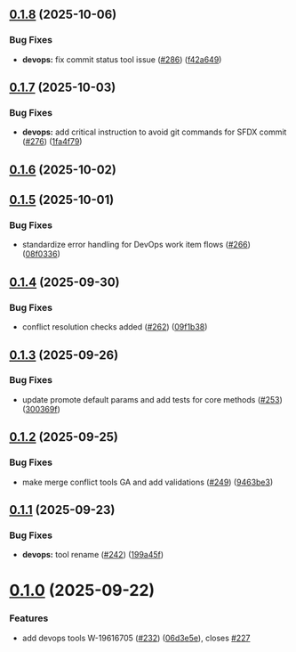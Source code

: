 ## [0.1.8](https://github.com/salesforcecli/mcp/compare/mcp-provider-devops@0.1.7...mcp-provider-devops@0.1.8) (2025-10-06)


### Bug Fixes

* **devops:** fix commit status tool issue ([#286](https://github.com/salesforcecli/mcp/issues/286)) ([f42a649](https://github.com/salesforcecli/mcp/commit/f42a6491f9ce872e1befef0f11decce7f79f8d0a))



## [0.1.7](https://github.com/salesforcecli/mcp/compare/mcp-provider-devops@0.1.6...mcp-provider-devops@0.1.7) (2025-10-03)


### Bug Fixes

* **devops:** add critical instruction to avoid git commands for SFDX commit ([#276](https://github.com/salesforcecli/mcp/issues/276)) ([1fa4f79](https://github.com/salesforcecli/mcp/commit/1fa4f79c33c61d21e018c898242f90f5c7485b25))



## [0.1.6](https://github.com/salesforcecli/mcp/compare/mcp-provider-devops@0.1.5...mcp-provider-devops@0.1.6) (2025-10-02)



## [0.1.5](https://github.com/salesforcecli/mcp/compare/mcp-provider-devops@0.1.4...mcp-provider-devops@0.1.5) (2025-10-01)


### Bug Fixes

* standardize error handling for DevOps work item flows ([#266](https://github.com/salesforcecli/mcp/issues/266)) ([08f0336](https://github.com/salesforcecli/mcp/commit/08f0336b5f931c734934f09e0983b1982a741c80))



## [0.1.4](https://github.com/salesforcecli/mcp/compare/mcp-provider-devops@0.1.3...mcp-provider-devops@0.1.4) (2025-09-30)


### Bug Fixes

* conflict resolution checks added ([#262](https://github.com/salesforcecli/mcp/issues/262)) ([09f1b38](https://github.com/salesforcecli/mcp/commit/09f1b3873abeee4d81b78576abba29f20adc898d))



## [0.1.3](https://github.com/salesforcecli/mcp/compare/mcp-provider-devops@0.1.2...mcp-provider-devops@0.1.3) (2025-09-26)


### Bug Fixes

* update promote default params and add tests for core methods ([#253](https://github.com/salesforcecli/mcp/issues/253)) ([300369f](https://github.com/salesforcecli/mcp/commit/300369ff0bcc9fdebcd188db7731b456d75e14e8))



## [0.1.2](https://github.com/salesforcecli/mcp/compare/mcp-provider-devops@0.1.1...mcp-provider-devops@0.1.2) (2025-09-25)


### Bug Fixes

* make merge conflict tools GA and add validations ([#249](https://github.com/salesforcecli/mcp/issues/249)) ([9463be3](https://github.com/salesforcecli/mcp/commit/9463be30262e493dddf2b736851305a0f6dc8179))



## [0.1.1](https://github.com/salesforcecli/mcp/compare/mcp-provider-devops@0.1.0...mcp-provider-devops@0.1.1) (2025-09-23)


### Bug Fixes

* **devops:** tool rename ([#242](https://github.com/salesforcecli/mcp/issues/242)) ([199a45f](https://github.com/salesforcecli/mcp/commit/199a45fe3bf96931299a75ae8c434651383b1b58))



# [0.1.0](https://github.com/salesforcecli/mcp/compare/06d3e5e1f5847b795da88156e086eb77401434cb...mcp-provider-devops@0.1.0) (2025-09-22)


### Features

* add devops tools W-19616705 ([#232](https://github.com/salesforcecli/mcp/issues/232)) ([06d3e5e](https://github.com/salesforcecli/mcp/commit/06d3e5e1f5847b795da88156e086eb77401434cb)), closes [#227](https://github.com/salesforcecli/mcp/issues/227)



